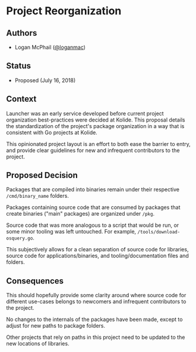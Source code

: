 # Project Reorganization

## Authors

- Logan McPhail ([@loganmac](https://github.com/loganmac))

## Status

- Proposed (July 16, 2018)

## Context

Launcher was an early service developed before current project organization best-practices were decided at Kolide. This proposal details the standardization of the project's package organization in a way that is consistent with Go projects at Kolide.

This opinionated project layout is an effort to both ease the barrier to entry, and provide clear guidelines for new and infrequent contributors to the project.

## Proposed Decision

Packages that are compiled into binaries remain under their respective `/cmd/binary_name` folders.

Packages containing source code that are consumed by packages that create binaries ("main" packages) are organized under `/pkg`.

Source code that was more analogous to a script that would be run, or some minor tooling was left untouched. For example, `/tools/download-osquery.go`.

This subjectively allows for a clean separation of source code for libraries, source code for applications/binaries, and tooling/documentation files and folders.

## Consequences

This should hopefully provide some clarity around where source code for different use-cases belongs to newcomers and infrequent contributors to the project.

No changes to the internals of the packages have been made, except to adjust for new paths to package folders.

Other projects that rely on paths in this project need to be updated to the new locations of libraries.